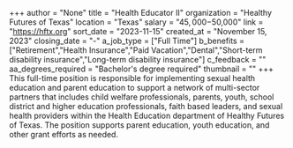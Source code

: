 +++
author = "None"
title = "Health Educator II"
organization = "Healthy Futures of Texas"
location = "Texas"
salary = "$45,000-$50,000"
link = "https://hftx.org"
sort_date = "2023-11-15"
created_at = "November 15, 2023"
closing_date = "-"
a_job_type = ["Full Time"]
b_benefits = ["Retirement","Health Insurance","Paid Vacation","Dental","Short-term disability insurance","Long-term disability insurance"]
c_feedback = ""
aa_degrees_required = "Bachelor's degree required"
thumbnail = ""
+++
This full-time position is responsible for implementing sexual health education and
parent education to support a network of multi-sector partners that includes child
welfare professionals, parents, youth, school district and higher education
professionals, faith based leaders, and sexual health providers within the Health
Education department of Healthy Futures of Texas. The position supports parent
education, youth education, and other grant efforts as needed.